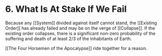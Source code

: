 # 6. What Is At Stake If We Fail

Because any [[System]] divided against itself cannot stand, the [[Existing Order]] has already failed and may be on the verge of [[Collapse]]. If the existing order collapses, there is a significant non-zero probability of the suffering and death of at least 2/3 of the inhabitants of Earth. 

[[The Four Horsemen of the Apocalypse]] ride together for a reason. 